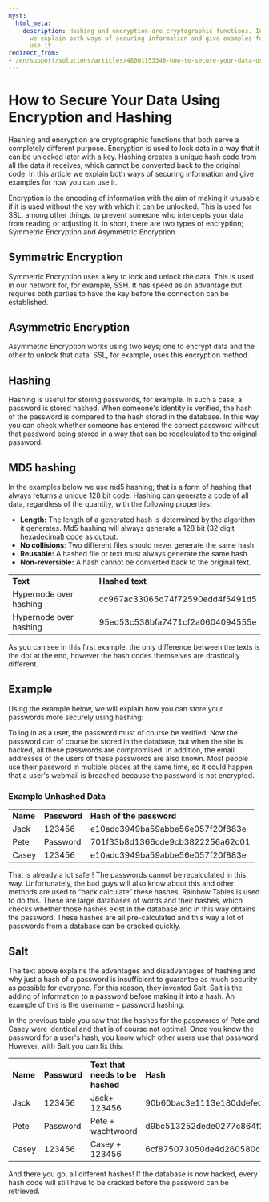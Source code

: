 ```yaml
---
myst:
  html_meta:
    description: Hashing and encryption are cryptographic functions. In this article
      we explain both ways of securing information and give examples for how you can
      use it.
redirect_from:
- /en/support/solutions/articles/48001153348-how-to-secure-your-data-using-encryption-and-hashing/
---
```


<!-- source: https://support.hypernode.com/en/support/solutions/articles/48001153348-how-to-secure-your-data-using-encryption-and-hashing/ -->

# How to Secure Your Data Using Encryption and Hashing

Hashing and encryption are cryptographic functions that both serve a completely different purpose. Encryption is used to lock data in a way that it can be unlocked later with a key. Hashing creates a unique hash code from all the data it receives, which cannot be converted back to the original code. In this article we explain both ways of securing information and give examples for how you can use it.

Encryption is the encoding of information with the aim of making it unusable if it is used without the key with which it can be unlocked. This is used for SSL, among other things, to prevent someone who intercepts your data from reading or adjusting it. In short, there are two types of encryption; Symmetric Encryption and Asymmetric Encryption.

## Symmetric Encryption

Symmetric Encryption uses a key to lock and unlock the data. This is used in our network for, for example, SSH. It has speed as an advantage but requires both parties to have the key before the connection can be established.

## Asymmetric Encryption

Asymmetric Encryption works using two keys; one to encrypt data and the other to unlock that data. SSL, for example, uses this encryption method.

## Hashing

Hashing is useful for storing passwords, for example. In such a case, a password is stored hashed. When someone's identity is verified, the hash of the password is compared to the hash stored in the database. In this way you can check whether someone has entered the correct password without that password being stored in a way that can be recalculated to the original password.

## MD5 hashing

In the examples below we use md5 hashing; that is a form of hashing that always returns a unique 128 bit code. Hashing can generate a code of all data, regardless of the quantity, with the following properties:

- **Length:** The length of a generated hash is determined by the algorithm it generates. Md5 hashing will always generate a 128 bit (32 digit hexadecimal) code as output.
- **No collisions**: Two different files should never generate the same hash.
- **Reusable:** A hashed file or text must always generate the same hash.
- **Non-reversible:** A hash cannot be converted back to the original text.

|                        |                                  |
| ---------------------- | -------------------------------- |
| **Text**               | **Hashed text**                  |
| Hypernode over hashing | cc967ac33065d74f72590edd4f5491d5 |
| Hypernode over hashing | 95ed53c538bfa7471cf2a0604094555e |

As you can see in this first example, the only difference between the texts is the dot at the end, however the hash codes themselves are drastically different.

## Example

Using the example below, we will explain how you can store your passwords more securely using hashing:

To log in as a user, the password must of course be verified. Now the password can of course be stored in the database, but when the site is hacked, all these passwords are compromised. In addition, the email addresses of the users of these passwords are also known. Most people use their password in multiple places at the same time, so it could happen that a user's webmail is breached because the password is not encrypted.

### Example Unhashed Data

|          |              |                                  |
| -------- | ------------ | -------------------------------- |
| **Name** | **Password** | **Hash of the password**         |
| Jack     | 123456       | e10adc3949ba59abbe56e057f20f883e |
| Pete     | Password     | 701f33b8d1366cde9cb3822256a62c01 |
| Casey    | 123456       | e10adc3949ba59abbe56e057f20f883e |

That is already a lot safer! The passwords cannot be recalculated in this way. Unfortunately, the bad guys will also know about this and other methods are used to “back calculate” these hashes. Rainbow Tables is used to do this. These are large databases of words and their hashes, which checks whether those hashes exist in the database and in this way obtains the password. These hashes are all pre-calculated and this way a lot of passwords from a database can be cracked quickly.

## Salt

The text above explains the advantages and disadvantages of hashing and why just a hash of a password is insufficient to guarantee as much security as possible for everyone. For this reason, they invented Salt. Salt is the adding of information to a password before making it into a hash. An example of this is the username + password hashing.

In the previous table you saw that the hashes for the passwords of Pete and Casey were identical and that is of course not optimal. Once you know the password for a user's hash, you know which other users use that password. However, with Salt you can fix this:

|          |              |                                  |                                  |
| -------- | ------------ | -------------------------------- | -------------------------------- |
| **Name** | **Password** | **Text that needs to be hashed** | **Hash**                         |
| Jack     | 123456       | Jack+ 123456                     | 90b60bac3e1113e180ddefed30c37b6e |
| Pete     | Password     | Pete + wachtwoord                | d9bc513252dede0277c864f23df84039 |
| Casey    | 123456       | Casey + 123456                   | 6cf875073050de4d260580c39a782e03 |

And there you go, all different hashes! If the database is now hacked, every hash code will still have to be cracked before the password can be retrieved.
